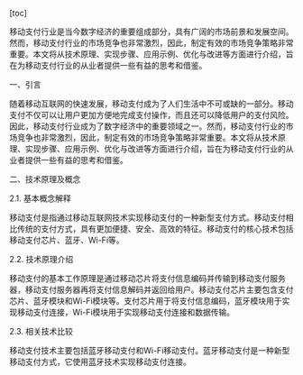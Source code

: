 
[toc]                    
                
                
移动支付行业是当今数字经济的重要组成部分，具有广阔的市场前景和发展空间。然而，移动支付行业的市场竞争也非常激烈，因此，制定有效的市场竞争策略非常重要。本文将从技术原理、实现步骤、应用示例、优化与改进等方面进行介绍，旨在为移动支付行业的从业者提供一些有益的思考和借鉴。

一、引言

随着移动互联网的快速发展，移动支付成为了人们生活中不可或缺的一部分。移动支付不仅可以让用户更加方便地完成支付操作，而且还可以降低用户的支付风险。因此，移动支付行业成为了数字经济中的重要领域之一。然而，移动支付行业的市场竞争也非常激烈，因此，制定有效的市场竞争策略非常重要。本文将从技术原理、实现步骤、应用示例、优化与改进等方面进行介绍，旨在为移动支付行业的从业者提供一些有益的思考和借鉴。

二、技术原理及概念

2.1. 基本概念解释

移动支付是指通过移动互联网技术实现移动支付的一种新型支付方式。移动支付相比传统的支付方式，具有更加便捷、安全、高效的特征。移动支付的核心技术包括移动支付芯片、蓝牙、Wi-Fi等。

2.2. 技术原理介绍

移动支付的基本工作原理是通过移动芯片将支付信息编码并传输到移动支付服务器，移动支付服务器再将支付信息解码并返回给用户。移动支付芯片主要包含支付芯片、蓝牙模块和Wi-Fi模块等。支付芯片用于将支付信息编码，蓝牙模块用于实现移动支付连接，Wi-Fi模块用于实现移动支付连接和数据传输。

2.3. 相关技术比较

移动支付技术主要包括蓝牙移动支付和Wi-Fi移动支付。蓝牙移动支付是一种新型移动支付方式，它使用蓝牙技术实现移动支付连接。

